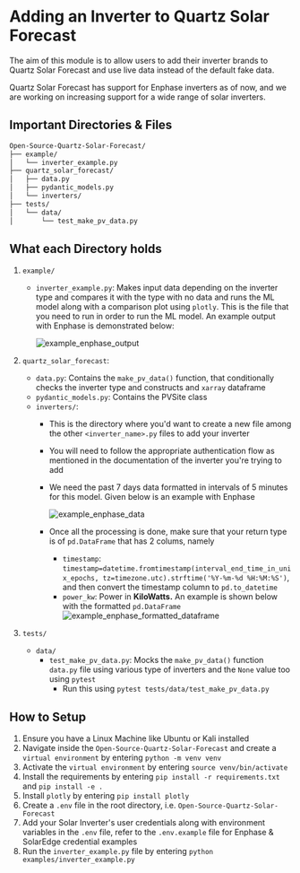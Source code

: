 # Adding an Inverter to Quartz Solar Forecast

The aim of this module is to allow users to add their inverter brands to Quartz Solar Forecast and use live data instead of the default fake data.

Quartz Solar Forecast has support for Enphase inverters as of now, and we are working on increasing support for a wide range of solar inverters.

## Important Directories & Files

```markdown
Open-Source-Quartz-Solar-Forecast/
├── example/
│   └── inverter_example.py
├── quartz_solar_forecast/
│   ├── data.py
│   ├── pydantic_models.py
│   └── inverters/
├── tests/
│   └── data/
│       └── test_make_pv_data.py
```

## What each Directory holds

1. `example/`
   * `inverter_example.py`: Makes input data depending on the inverter type and compares it with the type with no data and runs the ML model along with a comparison plot using `plotly`. This is the file that you need to run in order to run the ML model. An example output with Enphase is demonstrated below:

     ![example_enphase_output](https://github.com/aryanbhosale/Open-Source-Quartz-Solar-Forecast/assets/36108149/7127a00e-c081-4f5e-a342-2be2e2efe00c)

2. `quartz_solar_forecast`:
   * `data.py`: Contains the `make_pv_data()` function, that conditionally checks the inverter type and constructs and `xarray` dataframe
   * `pydantic_models.py`: Contains the PVSite class
   * `inverters/`:
     * This is the directory where you'd want to create a new file among the other `<inverter_name>.py` files to add your inverter
     * You will need to follow the appropriate authentication flow as mentioned in the documentation of the inverter you're trying to add
     * We need the past 7 days data formatted in intervals of 5 minutes for this model. Given below is an example with Enphase

       ![example_enphase_data](https://github.com/aryanbhosale/Open-Source-Quartz-Solar-Forecast/assets/36108149/436c688c-2e59-4047-abfc-754acb629343)

     * Once all the processing is done, make sure that your return type is of `pd.DataFrame` that has 2 colums, namely

       * `timestamp`: `timestamp=datetime.fromtimestamp(interval_end_time_in_unix_epochs, tz=timezone.utc).strftime('%Y-%m-%d %H:%M:%S')`, and then convert the timestamp column to `pd.to_datetime`
       * `power_kw`: Power in **KiloWatts.** An example is shown below with the formatted `pd.DataFrame`
         ![example_enphase_formatted_dataframe](https://github.com/aryanbhosale/Open-Source-Quartz-Solar-Forecast/assets/36108149/482b2f2a-e3f5-4a1a-97f1-2d322a1444d5)

3. `tests/`
   * `data/`
     * `test_make_pv_data.py`: Mocks the `make_pv_data()` function `data.py` file using various type of inverters and the `None` value too using `pytest`
       * Run this using `pytest tests/data/test_make_pv_data.py`

## How to Setup

1. Ensure you have a Linux Machine like Ubuntu or Kali installed
2. Navigate inside the `Open-Source-Quartz-Solar-Forecast` and create a `virtual environment` by entering `python -m venv venv`
3. Activate the `virtual environment` by entering `source venv/bin/activate`
4. Install the requirements by entering `pip install -r requirements.txt` and `pip install -e .`
5. Install `plotly` by entering `pip install plotly`
6. Create a `.env` file in the root directory, i.e. `Open-Source-Quartz-Solar-Forecast`
7. Add your Solar Inverter's user credentials along with environment variables in the `.env` file, refer to the `.env.example` file for Enphase & SolarEdge credential examples
8. Run the `inverter_example.py` file by entering `python examples/inverter_example.py`
